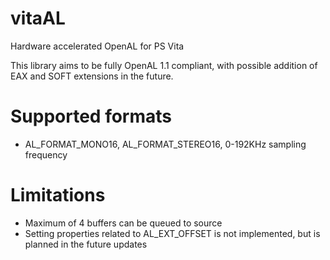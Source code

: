 # vitaAL
Hardware accelerated OpenAL for PS Vita

This library aims to be fully OpenAL 1.1 compliant, with possible addition of EAX and SOFT extensions in the future.
# Supported formats
- AL_FORMAT_MONO16, AL_FORMAT_STEREO16, 0-192KHz sampling frequency
# Limitations
- Maximum of 4 buffers can be queued to source
- Setting properties related to AL_EXT_OFFSET is not implemented, but is planned in the future updates
